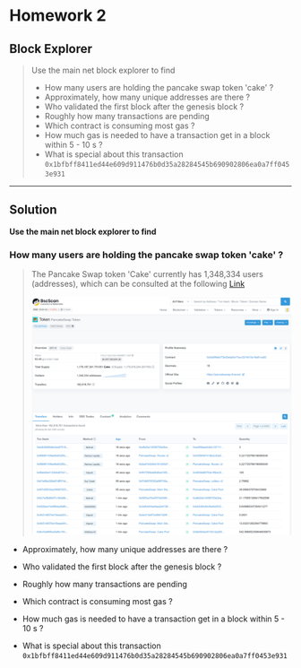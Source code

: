 # Homework 2

## Block Explorer

> Use the main net block explorer to find
>
> - How many users are holding the pancake swap token 'cake' ?
> - Approximately, how many unique addresses are there ?
> - Who validated the first block after the genesis block ?
> - Roughly how many transactions are pending
> - Which contract is consuming most gas ?
> - How much gas is needed to have a transaction get in a block within 5 - 10 s ?
> - What is special about this transaction `0x1bfbff8411ed44e609d911476b0d35a28284545b690902806ea0a7ff0453e931`

---

## Solution

 **Use the main net block explorer to find**

 ### How many users are holding the pancake swap token 'cake' ?

>  The Pancake Swap token 'Cake' currently has 1,348,334 users (addresses), which can be consulted at the following [Link](https://bscscan.com/token/0x0e09fabb73bd3ade0a17ecc321fd13a19e81ce82
>)
>
>  
> ![Cake](https://github.com/manuelpenazuniga/bnb-chain-zero2hero-bootcamp/blob/main/L2/img/cake-users.png)
>
>
 - Approximately, how many unique addresses are there ?




 - Who validated the first block after the genesis block ?
 - Roughly how many transactions are pending
 - Which contract is consuming most gas ?
 - How much gas is needed to have a transaction get in a block within 5 - 10 s ?
 - What is special about this transaction `0x1bfbff8411ed44e609d911476b0d35a28284545b690902806ea0a7ff0453e931`